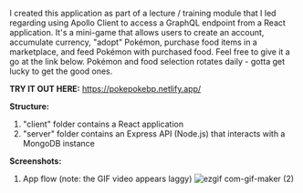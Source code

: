 I created this application as part of a lecture / training module that I led regarding using Apollo Client to access a GraphQL endpoint from a React application. It's a mini-game that allows users to create an account, accumulate currency, "adopt" Pokémon, purchase food items in a marketplace, and feed Pokémon with purchased food. Feel free to give it a go at the link below. Pokémon and food selection rotates daily - gotta get lucky to get the good ones.

**TRY IT OUT HERE:** https://pokepokebp.netlify.app/

**Structure:**

1.  "client" folder contains a React application
2.  "server" folder contains an Express API (Node.js) that interacts with a MongoDB instance

**Screenshots:**

1. App flow (note: the GIF video appears laggy) ![ezgif com-gif-maker (2)](https://user-images.githubusercontent.com/42954670/110419741-8960c100-805f-11eb-8d5c-f41ee12cfc52.gif)
